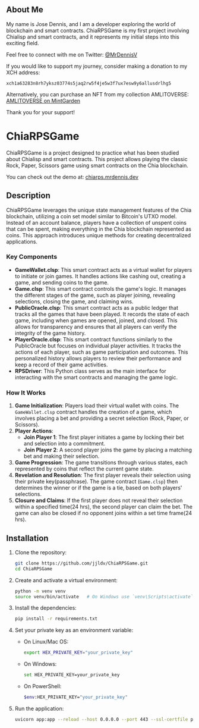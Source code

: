 
## About Me

My name is Jose Dennis, and I am a developer exploring the world of blockchain and smart contracts. ChiaRPSGame is my first project involving Chialisp and smart contracts, and it represents my initial steps into this exciting field.

Feel free to connect with me on Twitter: [@MrDennisV](https://x.com/MrDennisV)

If you would like to support my journey, consider making a donation to my XCH address:
```
xch1a63283n8rh7yksz03774s5jaq2rw5f4je5w3f7ux7esw9y6allusdrlhg5
```

Alternatively, you can purchase an NFT from my collection AMLITOVERSE:
[AMLITOVERSE on MintGarden](https://mintgarden.io/collections/amlitoverse-col1aspdzsk7hulkem4xqylpr5c3yufnuts95svlqxqnm9qfzwfpy8wq5drdca)

Thank you for your support!


# ChiaRPSGame

ChiaRPSGame is a project designed to practice what has been studied about Chialisp and smart contracts. This project allows playing the classic Rock, Paper, Scissors game using smart contracts on the Chia blockchain.

You can check out the demo at: [chiarps.mrdennis.dev](https://chiarps.mrdennis.dev)


## Description

ChiaRPSGame leverages the unique state management features of the Chia blockchain, utilizing a coin set model similar to Bitcoin's UTXO model. Instead of an account balance, players have a collection of unspent coins that can be spent, making everything in the Chia blockchain represented as coins. This approach introduces unique methods for creating decentralized applications.

### Key Components

- **GameWallet.clsp**: This smart contract acts as a virtual wallet for players to initiate or join games. It handles actions like cashing out, creating a game, and sending coins to the game.
- **Game.clsp**: This smart contract controls the game's logic. It manages the different stages of the game, such as player joining, revealing selections, closing the game, and claiming wins.
- **PublicOracle.clsp**: This smart contract acts as a public ledger that tracks all the games that have been played. It records the state of each game, including when games are opened, joined, and closed. This allows for transparency and ensures that all players can verify the integrity of the game history.
- **PlayerOracle.clsp**: This smart contract functions similarly to the PublicOracle but focuses on individual player activities. It tracks the actions of each player, such as game participation and outcomes. This personalized history allows players to review their performance and keep a record of their game activities.
- **RPSDriver**: This Python class serves as the main interface for interacting with the smart contracts and managing the game logic.


### How It Works

1. **Game Initialization**: Players load their virtual wallet with coins. The `GameWallet.clsp` contract handles the creation of a game, which involves placing a bet and providing a secret selection (Rock, Paper, or Scissors).
2. **Player Actions**: 
    - **Join Player 1**: The first player initiates a game by locking their bet and selection into a commitment.
    - **Join Player 2**: A second player joins the game by placing a matching bet and making their selection.
3. **Game Progression**: The game transitions through various states, each represented by coins that reflect the current game state.
4. **Revelation and Resolution**: The first player reveals their selection using their private key(passphrase). The game contract (`Game.clsp`) then determines the winner or if the game is a tie, based on both players' selections.
5. **Closure and Claims**: If the first player does not reveal their selection within a specified time(24 hrs), the second player can claim the bet. The game can also be closed if no opponent joins within a set time frame(24 hrs).


## Installation

1. Clone the repository:
    ```sh
    git clone https://github.com/jjldv/ChiaRPSGame.git
    cd ChiaRPSGame
    ```

2. Create and activate a virtual environment:
    ```sh
    python -m venv venv
    source venv/bin/activate   # On Windows use `venv\Scripts\activate`
    ```

3. Install the dependencies:
    ```sh
    pip install -r requirements.txt
    ```

4. Set your private key as an environment variable:
    - On Linux/Mac OS:
        ```sh
        export HEX_PRIVATE_KEY="your_private_key"
        ```
    - On Windows:
        ```sh
        set HEX_PRIVATE_KEY=your_private_key
        ```
    - On PowerShell:
        ```sh
        $env:HEX_PRIVATE_KEY="your_private_key"
        ```

5. Run the application:
    ```sh
    uvicorn app:app --reload --host 0.0.0.0 --port 443 --ssl-certfile path_to_cert/fullchain.pem --ssl-keyfile path_to_cert/privkey.pem
    ```